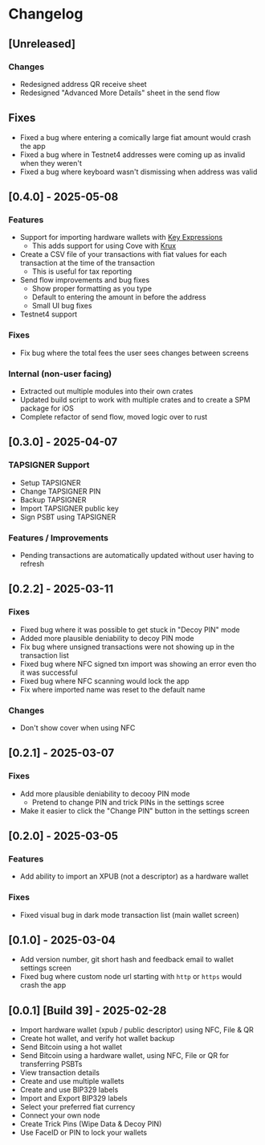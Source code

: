 # Changelog

## [Unreleased]

### Changes

- Redesigned address QR receive sheet
- Redesigned "Advanced More Details" sheet in the send flow

## Fixes

- Fixed a bug where entering a comically large fiat amount would crash the app
- Fixed a bug where in Testnet4 addresses were coming up as invalid when they weren't
- Fixed a bug where keyboard wasn't dismissing when address was valid

## [0.4.0] - 2025-05-08

### Features

- Support for importing hardware wallets with [Key Expressions](https://github.com/bitcoin/bips/blob/master/bip-0380.mediawiki#key-expressions)
  - This adds support for using Cove with [Krux](https://github.com/selfcustody/krux)
- Create a CSV file of your transactions with fiat values for each transaction at the time of the transaction
  - This is useful for tax reporting
- Send flow improvements and bug fixes
  - Show proper formatting as you type
  - Default to entering the amount in before the address
  - Small UI bug fixes
- Testnet4 support

### Fixes

- Fix bug where the total fees the user sees changes between screens

### Internal (non-user facing)

- Extracted out multiple modules into their own crates
- Updated build script to work with multiple crates and to create a SPM package for iOS
- Complete refactor of send flow, moved logic over to rust

## [0.3.0] - 2025-04-07

### TAPSIGNER Support

- Setup TAPSIGNER
- Change TAPSIGNER PIN
- Backup TAPSIGNER
- Import TAPSIGNER public key
- Sign PSBT using TAPSIGNER

### Features / Improvements

- Pending transactions are automatically updated without user having to refresh

## [0.2.2] - 2025-03-11

### Fixes

- Fixed bug where it was possible to get stuck in "Decoy PIN" mode
- Added more plausible deniability to decoy PIN mode
- Fix bug where unsigned transactions were not showing up in the transaction list
- Fixed bug where NFC signed txn import was showing an error even tho it was successful
- Fixed bug where NFC scanning would lock the app
- Fix where imported name was reset to the default name

### Changes

- Don't show cover when using NFC

## [0.2.1] - 2025-03-07

### Fixes

- Add more plausible deniability to decooy PIN mode
  - Pretend to change PIN and trick PINs in the settings scree
- Make it easier to click the "Change PIN" button in the settings screen

## [0.2.0] - 2025-03-05

### Features

- Add ability to import an XPUB (not a descriptor) as a hardware wallet

### Fixes

- Fixed visual bug in dark mode transaction list (main wallet screen)

## [0.1.0] - 2025-03-04

- Add version number, git short hash and feedback email to wallet settings screen
- Fixed bug where custom node url starting with `http` or `https` would crash the app

## [0.0.1] [Build 39] - 2025-02-28

- Import hardware wallet (xpub / public descriptor) using NFC, File & QR
- Create hot wallet, and verify hot wallet backup
- Send Bitcoin using a hot wallet
- Send Bitcoin using a hardware wallet, using NFC, File or QR for transferring PSBTs
- View transaction details
- Create and use multiple wallets
- Create and use BIP329 labels
- Import and Export BIP329 labels
- Select your preferred fiat currency
- Connect your own node
- Create Trick Pins (Wipe Data & Decoy PIN)
- Use FaceID or PIN to lock your wallets
